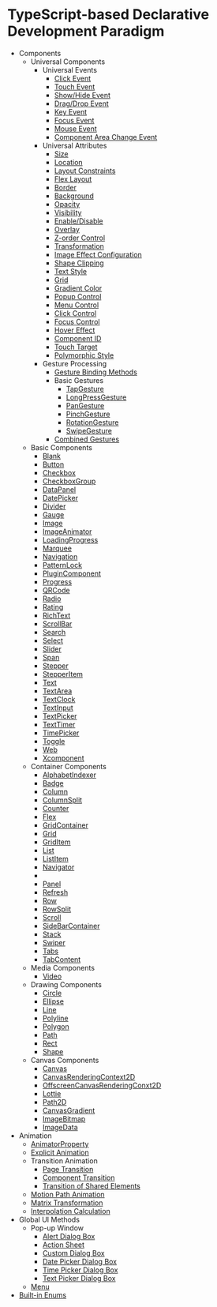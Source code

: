 # TypeScript-based Declarative Development Paradigm

- Components
    - Universal Components
        - Universal Events
            - [Click Event](ts-universal-events-click.md)
            - [Touch Event](ts-universal-events-touch.md)
            - [Show/Hide Event](ts-universal-events-show-hide.md)
            - [Drag/Drop Event](ts-universal-events-drag-drop.md)
            - [Key Event](ts-universal-events-key.md)
            - [Focus Event](ts-universal-focus-event.md)
            - [Mouse Event](ts-universal-mouse-key.md)
            - [Component Area Change Event](ts-universal-component-area-change-event.md)
        - Universal Attributes
            - [Size](ts-universal-attributes-size.md)
            - [Location](ts-universal-attributes-location.md)
            - [Layout Constraints](ts-universal-attributes-layout-constraints.md)
            - [Flex Layout](ts-universal-attributes-flex-layout.md)
            - [Border](ts-universal-attributes-border.md)
            - [Background](ts-universal-attributes-background.md)
            - [Opacity](ts-universal-attributes-opacity.md)
            - [Visibility](ts-universal-attributes-visibility.md)
            - [Enable/Disable](ts-universal-attributes-enable.md)
            - [Overlay](ts-universal-attributes-overlay.md)
            - [Z-order Control](ts-universal-attributes-z-order.md)
            - [Transformation](ts-universal-attributes-transformation.md)
            - [Image Effect Configuration](ts-universal-attributes-image-effect.md)
            - [Shape Clipping](ts-universal-attributes-sharp-clipping.md)
            - [Text Style](ts-universal-attributes-text-style.md)
            - [Grid](ts-universal-attributes-grid.md)
            - [Gradient Color](ts-universal-attributes-gradient-color.md)
            - [Popup Control](ts-universal-attributes-popup.md)
            - [Menu Control](ts-universal-attributes-menu.md)
            - [Click Control](ts-universal-attributes-click.md)
            - [Focus Control](ts-universal-attributes-focus.md)
            - [Hover Effect](ts-universal-attributes-hover-effect.md)
            - [Component ID](ts-universal-attributes-component-id.md)
            - [Touch Target](ts-universal-attributes-touch-target.md)
            - [Polymorphic Style](ts-universal-attributes-polymorphic-style.md)
        - Gesture Processing
            - [Gesture Binding Methods](ts-gesture-settings.md)
            - Basic Gestures
                - [TapGesture](ts-basic-gestures-tapgesture.md)
                - [LongPressGesture](ts-basic-gestures-longpressgesture.md)
                - [PanGesture](ts-basic-gestures-pangesture.md)
                - [PinchGesture](ts-basic-gestures-pinchgesture.md)
                - [RotationGesture](ts-basic-gestures-rotationgesture.md)
                - [SwipeGesture](ts-basic-gestures-swipegesture.md)
            - [Combined Gestures](ts-combined-gestures.md)
    - Basic Components
         - [Blank](ts-basic-components-blank.md)
         - [Button](ts-basic-components-button.md)
         - [Checkbox](ts-basic-components-checkbox.md)
         - [CheckboxGroup](ts-basic-components-checkboxgroup.md)
         - [DataPanel](ts-basic-components-datapanel.md)
         - [DatePicker](ts-basic-components-datepicker.md)
         - [Divider](ts-basic-components-divider.md)
         - [Gauge](ts-basic-components-gauge.md)
         - [Image](ts-basic-components-image.md)
         - [ImageAnimator](ts-basic-components-imageanimator.md)
         - [LoadingProgress](ts-basic-components-loadingprogress.md)
         - [Marquee](ts-basic-components-marquee.md)
         - [Navigation](ts-basic-components-navigation.md)
         - [PatternLock](ts-basic-components-patternlock.md)
         - [PluginComponent](ts-basic-components-plugincomponent.md)
         - [Progress](ts-basic-components-progress.md)
         - [QRCode](ts-basic-components-qrcode.md)
         - [Radio](ts-basic-components-radio.md)
         - [Rating](ts-basic-components-rating.md)
         - [RichText](ts-basic-components-richtext.md)
         - [ScrollBar](ts-basic-components-scrollbar.md)
         - [Search](ts-basic-components-search.md)
         - [Select](ts-basic-components-select.md)
         - [Slider](ts-basic-components-slider.md)
         - [Span](ts-basic-components-span.md)
         - [Stepper](ts-basic-components-stepper.md)
         - [StepperItem](ts-basic-components-stepperitem.md)
         - [Text](ts-basic-components-text.md)
         - [TextArea](ts-basic-components-textarea.md)
         - [TextClock](ts-basic-components-textclock.md)
         - [TextInput](ts-basic-components-textinput.md)
         - [TextPicker](ts-basic-components-textpicker.md)
         - [TextTimer](ts-basic-components-texttimer.md)
         - [TimePicker](ts-basic-components-timepicker.md)
         - [Toggle](ts-basic-components-toggle.md)
         - [Web](ts-basic-components-web.md)
         - [Xcomponent](ts-basic-components-xcomponent.md)
    - Container Components
        - [AlphabetIndexer](ts-container-alphabet-indexer.md)
        - [Badge](ts-container-badge.md)
        - [Column](ts-container-column.md)
        - [ColumnSplit](ts-container-columnsplit.md)
        - [Counter](ts-container-counter.md)
        - [Flex](ts-container-flex.md)
        - [GridContainer](ts-container-gridcontainer.md)
        - [Grid](ts-container-grid.md)
        - [GridItem](ts-container-griditem.md)
        - [List](ts-container-list.md)
        - [ListItem](ts-container-listitem.md)
        - [Navigator](ts-container-navigator.md)
        - 
        - [Panel](ts-container-panel.md)
        - [Refresh](ts-container-refresh.md)
        - [Row](ts-container-row.md)
        - [RowSplit](ts-container-rowsplit.md)
        - [Scroll](ts-container-scroll.md)
        - [SideBarContainer](ts-container-sidebarcontainer.md)
        - [Stack](ts-container-stack.md)
        - [Swiper](ts-container-swiper.md)
        - [Tabs](ts-container-tabs.md)
        - [TabContent](ts-container-tabcontent.md)
    - Media Components
        - [Video](ts-media-components-video.md)
    - Drawing Components
        - [Circle](ts-drawing-components-circle.md)
        - [Ellipse](ts-drawing-components-ellipse.md)
        - [Line](ts-drawing-components-line.md)
        - [Polyline](ts-drawing-components-polyline.md)
        - [Polygon](ts-drawing-components-polygon.md)
        - [Path](ts-drawing-components-path.md)
        - [Rect](ts-drawing-components-rect.md)
        - [Shape](ts-drawing-components-shape.md)
    - Canvas Components
        - [Canvas](ts-components-canvas-canvas.md)
        - [CanvasRenderingContext2D](ts-canvasrenderingcontext2d.md)
        - [OffscreenCanvasRenderingConxt2D](ts-offscreencanvasrenderingcontext2d.md)
        - [Lottie](ts-components-canvas-lottie.md)
        - [Path2D](ts-components-canvas-path2d.md)
        - [CanvasGradient](ts-components-canvas-canvasgradient.md)
        - [ImageBitmap](ts-components-canvas-imagebitmap.md)
        - [ImageData](ts-components-canvas-imagedata.md)
- Animation
    - [AnimatorProperty](ts-animatorproperty.md)
    - [Explicit Animation](ts-explicit-animation.md)
    - Transition Animation
        - [Page Transition](ts-page-transition-animation.md)
        - [Component Transition](ts-transition-animation-component.md)
        - [Transition of Shared Elements](ts-transition-animation-shared-elements.md)
    - [Motion Path Animation](ts-motion-path-animation.md)
    - [Matrix Transformation](ts-matrix-transformation.md)
    - [Interpolation Calculation](ts-interpolation-calculation.md)
- Global UI Methods
    - Pop-up Window
        - [Alert Dialog Box](ts-methods-alert-dialog-box.md)
        - [Action Sheet](ts-methods-action-sheet.md)
        - [Custom Dialog Box](ts-methods-custom-dialog-box.md)
        - [Date Picker Dialog Box](ts-methods-datepicker-dialog.md)
        - [Time Picker Dialog Box](ts-methods-timepicker-dialog.md)
        - [Text Picker Dialog Box](ts-methods-textpicker-dialog.md)
    - [Menu](ts-methods-menu.md)
- [Built-in Enums](ts-appendix-enums.md)
